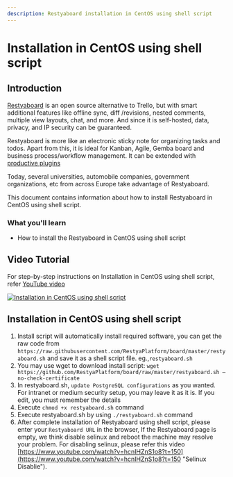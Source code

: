 ```yaml
---
description: Restyaboard installation in CentOS using shell script
---
```


# Installation in CentOS using shell script

## Introduction

[Restyaboard](https://restya.com/board) is an open source alternative to Trello, but with smart additional features like offline sync, diff /revisions, nested comments, multiple view layouts, chat, and more. And since it is self-hosted, data, privacy, and IP security can be guaranteed.

Restyaboard is more like an electronic sticky note for organizing tasks and todos. Apart from this, it is ideal for Kanban, Agile, Gemba board and business process/workflow management. It can be extended with [productive plugins](https://restya.com/board/apps "productive plugins")

Today, several universities, automobile companies, government organizations, etc from across Europe take advantage of Restyaboard.

This document contains information about how to install Restyaboard in CentOS using shell script.

### What you'll learn

*   How to install the Restyaboard in CentOS using shell script

## Video Tutorial

For step-by-step instructions on Installation in CentOS using shell script, refer [YouTube video](https://www.youtube.com/watch?v=hcnIHZnS1o8 "Watch video on Installation in CentOS using shell script")

[![Installation in CentOS using shell script](centos_installation.png)](https://www.youtube.com/watch?v=hcnIHZnS1o8 "Watch video on Installation in CentOS using shell script")

## Installation in CentOS using shell script

1.  Install script will automatically install required software, you can get the raw code from `https://raw.githubusercontent.com/RestyaPlatform/board/master/restyaboard.sh` and save it as a shell script file. eg.,`restyaboard.sh`
2.  You may use wget to download install script: `wget https://github.com/RestyaPlatform/board/raw/master/restyaboard.sh –no-check-certificate`
3.  In restyaboard.sh, `update PostgreSQL configurations` as you wanted. For intranet or medium security setup, you may leave it as it is. If you edit, you must remember the details
4.  Execute `chmod +x restyaboard.sh` command
5.  Execute restyaboard.sh by using `./restyaboard.sh` command
6.  After complete installation of Restyaboard using shell script, please enter your `Restyaboard URL` in the browser, If the Restyaboard page is empty, we think disable selinux and reboot the machine may resolve your problem. For disabling selinux, please refer this video [https://www.youtube.com/watch?v=hcnIHZnS1o8?t=150](https://www.youtube.com/watch?v=hcnIHZnS1o8?t=150 "Selinux Disablie").